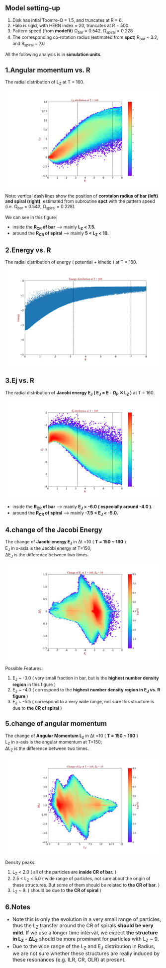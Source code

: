 ## Model setting-up
<ol>
    <li>Disk has intial Toomre-Q = 1.5, and truncates at R = 6.</li>
    <li>Halo is rigid, with HERN index = 20, truncates at R = 500.</li>
    <li>Pattern speed (from <b>modefit</b>) &Omega;<sub>bar</sub> = 0.542, &Omega;<sub>spiral</sub> = 0.228</li>
    <li>The corresponding co-rotation radius (estimated from <b>spct</b>) R<sub>bar</sub> ~ 3.2, and R<sub>spiral</sub> ~ 7.0</li>
</ol>

All the following analysis is in <b>simulation units</b>.

1.Angular momentum vs. R
----
The radial distribution of L<sub>Z</sub> at T = 160.

<img src="./output/Lz_R_t160_color.png">  

Note: vertical dash lines show the position of <b>corotaion radius of bar (left) and spiral (right)</b>, estimated from subroutine <b>spct</b> with the pattern speed (i.e. &Omega;<sub>bar</sub> = 0.542, &Omega;<sub>spiral</sub> = 0.228).

We can see in this figure:  
<ul>
    <li>inside the <b>R<sub>CR</sub> of bar</b> --> mainly <b>L<sub>Z</sub> < 7.5.</b> </li> 
    <li>around the <b>R<sub>CR</sub> of spiral</b> --> mainly <b>5 < L<sub>Z</sub> < 10.</b> </li>
</ul>

2.Energy vs. R
----
The radial distribution of energy ( potential + kinetic ) at T = 160.

<img src="./output/Te_R_t160.png" /> 

3.Ej vs. R
----
The radial distribution of <b>Jacobi energy E<sub>J</sub> ( E<sub>J</sub> = E - &Omega;<sub>P</sub> &#10005; L<sub>Z</sub> )</b> at T = 160.  

<img src="./output/Ej_R_t160_color.png" />  

<ul>
    <li>inside the <b>R<sub>CR</sub> of bar</b> --> mainly <b>E<sub>J</sub> > -6.0 ( especially around -4.0 ).</b> </li> 
    <li>around the <b>R<sub>CR</sub> of spiral</b> --> mainly <b> -7.5 < E<sub>J</sub> < -5.0. </b> </li>
</ul>

4.change of the Jacobi Energy
----
The change of <b>Jacobi energy E<sub>J</sub> </b> in &Delta;t =10 ( <b>T = 150 ~ 160</b> )  
E<sub>J</sub> in x-axis is the Jacobi energy at T=150;  
&Delta;E<sub>J</sub> is the difference between two times.  

<img src="./output/dEj_Ej2_t160_color.png" />                                                     

Possible Features:      
<ol>
    <li>E<sub>J</sub> ~ -3.0 ( very small fraction in bar, but is the <b>highest number density region</b> in this figure )</li>
    <li>E<sub>J</sub> ~ -4.0 ( correspond to the <b>highest number density region in E<sub>J</sub> vs. R figure</b> )</li>
    <li>E<sub>J</sub> ~ -5.5 ( correspond to a very wide range, not sure this structure is due to <b>the CR of spiral</b> )</li> 
</ol>

5.change of angular momentum
----
The change of <b>Angular Momentum L<sub>z</sub></b> in &Delta;t =10 ( <b>T = 150 ~ 160</b> )  
L<sub>Z</sub> in x-axis is the angular momentum at T=150;  
&Delta;L<sub>Z</sub> is the difference between two times.  

<img src="./output/da_a2_t160_color.png" />                                                     

Density peaks:  
<ol>
    <li>L<sub>Z</sub> < 2.0 ( all of the particles are <b>inside CR of bar.</b> )</li>
    <li>2.5 < L<sub>Z</sub> < 5.0 ( wide range of particles, not sure about the origin of these structures. But some of them should be related to <b>the CR of bar</b>. )</li>
    <li>L<sub>Z</sub> ~ 9. ( should be due to <b>the CR of spiral</b> )</li> 
</ol>

6.Notes
----
<ul>
    <font size="+0.5">
    <li>Note this is only the evolution in a very small range of particles, thus the L<sub>Z</sub> transfer around the CR of spirals <b>should be very mild</b>. If we use a longer time interval, we expect <b>the structure in L<sub>Z</sub> - &Delta;L<sub>Z</sub></b> should be more prominent for particles with L<sub>Z</sub> ~ 9. </li>
    <li>Due to the wide range of the L<sub>Z</sub> and E<sub>J</sub> distribution in Radius, we are not sure whether these structures are really induced by these resonances (e.g. ILR, CR, OLR) at present.</li>
    </font>
</ul>
